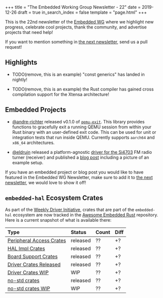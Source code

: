 +++
title = "The Embedded Working Group Newsletter - 22"
date = 2019-12-26
draft = true
in_search_index = false
template = "page.html"
+++

<!-- TODO before release set `draft` to `false` and `in_search_index` to `true` -->

This is the 22nd newsletter of the [Embedded WG] where we highlight new progress, celebrate cool projects, thank the community, and advertise projects that need help!

[Embedded WG]: https://github.com/rust-embedded/wg

<!-- TODO uncomment -->

<!-- Discuss on [#rust-embedded:matrix.org], [users.rust-lang.org], [on twitter], or [on reddit]! -->

<!-- [#rust-embedded:matrix.org]: https://matrix.to/#/#rust-embedded:matrix.org -->
<!-- [users.rust-lang.org]: https://example.org/#TODO -->
<!-- [on twitter]: https://example.org/#TODO -->
<!-- [on reddit]: https://example.org/#TODO -->

<!-- more -->

If you want to mention something in [the next newsletter], send us a pull request!

<!-- TODO before release add the next template! -->

[the next newsletter]: https://github.com/rust-embedded/blog/edit/master/content/${TODO}.md

## Highlights

<!-- TODO Add news related to embedded Rust that are not about new crates releases here -->

- TODO(remove, this is an example) "const generics" has landed in nightly!

- TODO(remove, this is an example) the Rust compiler has gained cross compilation support for the Xtensa architecture!

## Embedded Projects

- [@andre-richter] released v0.1.0 of [`qemu-exit`]. This library provides functions to gracefully exit a running QEMU session from within your Rust binary with an user-defined exit code. This can be used for unit or integration tests that run inside QEMU. Currently supports `aarch64` and `x86_64` architectures. 

- [@eldruin] released a platform-agnostic [driver for the Si4703][si4703-driver] FM radio turner (receiver) and published a [blog post][si4703-blog-post] including a picture of an example setup.

[@andre-richter]: https://github.com/andre-richter
[`qemu-exit`]: https://crates.io/crates/qemu-exit

[@eldruin]: https://github.com/eldruin
[si4703-driver]: https://crates.io/crates/si4703
[si4703-blog-post]: https://blog.eldruin.com/si4703-fm-radio-receiver-driver-in-rust/

If you have an embedded project or blog post you would like to have featured in the Embedded WG Newsletter, make sure to add it to [the next newsletter], we would love to show it off!

## `embedded-hal` Ecosystem Crates

As part of the [Weekly Driver Initiative], crates that are part of the `embedded-hal` ecosystem are now tracked in the [Awesome Embedded Rust] repository. Here is a current snapshot of what is available there:

<!-- TODO fill in the numbers before release -->

| Type                       | Status    | Count | Diff |
| :---                       | :-----    | :---- | :--- |
| [Peripheral Access Crates] | released  | ??    | +?   |
| [HAL Impl Crates]          | released  | ??    | +?   |
| [Board Support Crates]     | released  | ??    | +?   |
| [Driver Crates Released]   | released  | ??    | +?   |
| [Driver Crates WIP]        | WIP       | ??    | +?   |
| [no-std crates]            | released  | ??    | +?   |
| [no-std crates WIP]        | WIP       | ??    | +?   |

[Awesome Embedded Rust]: https://github.com/rust-embedded/awesome-embedded-rust
[Weekly Driver Initiative]: https://github.com/rust-embedded/wg/issues/39
[Peripheral Access Crates]: https://github.com/rust-embedded/awesome-embedded-rust#peripheral-access-crates
[HAL Impl Crates]: https://github.com/rust-embedded/awesome-embedded-rust#hal-implementation-crates
[Board Support Crates]: https://github.com/rust-embedded/awesome-embedded-rust#board-support-crates
[Driver Crates Released]: https://github.com/rust-embedded/awesome-embedded-rust#driver-crates
[Driver Crates WIP]: https://github.com/rust-embedded/awesome-embedded-rust#wip
[no-std crates]: https://github.com/rust-embedded/awesome-embedded-rust#no-std-crates
[no-std crates WIP]: https://github.com/rust-embedded/awesome-embedded-rust#wip-1
